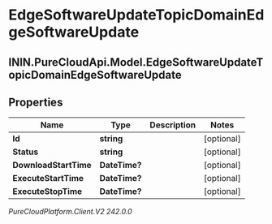 # EdgeSoftwareUpdateTopicDomainEdgeSoftwareUpdate

## ININ.PureCloudApi.Model.EdgeSoftwareUpdateTopicDomainEdgeSoftwareUpdate

## Properties

|Name | Type | Description | Notes|
|------------ | ------------- | ------------- | -------------|
| **Id** | **string** |  | [optional] |
| **Status** | **string** |  | [optional] |
| **DownloadStartTime** | **DateTime?** |  | [optional] |
| **ExecuteStartTime** | **DateTime?** |  | [optional] |
| **ExecuteStopTime** | **DateTime?** |  | [optional] |



_PureCloudPlatform.Client.V2 242.0.0_
